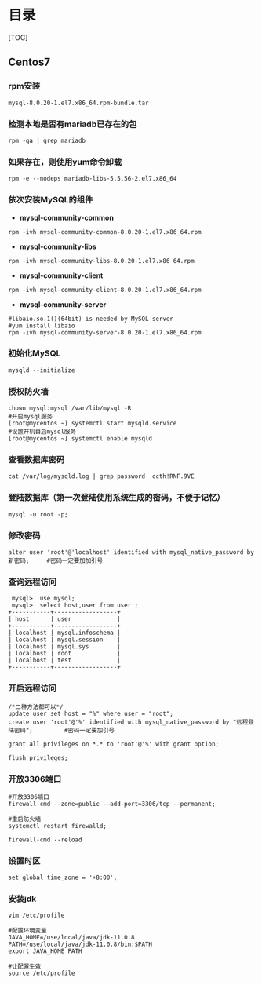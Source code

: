 # 目录

[TOC]

## Centos7

### rpm安装

```mysql
mysql-8.0.20-1.el7.x86_64.rpm-bundle.tar
```

### 检测本地是否有mariadb已存在的包

```shell
rpm -qa | grep mariadb
```

### 如果存在，则使用yum命令卸载

```shell
rpm -e --nodeps mariadb-libs-5.5.56-2.el7.x86_64
```

### 依次安装MySQL的组件

- **mysql-community-common**

```shell
rpm -ivh mysql-community-common-8.0.20-1.el7.x86_64.rpm
```

- **mysql-community-libs**

```shell
rpm -ivh mysql-community-libs-8.0.20-1.el7.x86_64.rpm
```

- **mysql-community-client**

```shell
rpm -ivh mysql-community-client-8.0.20-1.el7.x86_64.rpm
```

- **mysql-community-server**

```shell
#libaio.so.1()(64bit) is needed by MySQL-server
#yum install libaio
rpm -ivh mysql-community-server-8.0.20-1.el7.x86_64.rpm
```

### 初始化MySQL

```shell
mysqld --initialize
```

### 授权防火墙

```shell
chown mysql:mysql /var/lib/mysql -R
#开启mysql服务
[root@mycentos ~] systemctl start mysqld.service
#设置开机自启mysql服务
[root@mycentos ~] systemctl enable mysqld
```

### 查看数据库密码

```shell
cat /var/log/mysqld.log | grep password  ccth!RNF.9VE
```

### 登陆数据库（第一次登陆使用系统生成的密码，不便于记忆）

```mysql
mysql -u root -p;
```

### 修改密码

```mysql
alter user 'root'@'localhost' identified with mysql_native_password by 新密码;     #密码一定要加加引号
```

### 查询远程访问

```mysql
 mysql>  use mysql;
 mysql>  select host,user from user ;
+-----------+------------------+
| host      | user             |
+-----------+------------------+
| localhost | mysql.infoschema |
| localhost | mysql.session    |
| localhost | mysql.sys        |
| localhost | root             |
| localhost | test             |
+-----------+------------------+
```

### 开启远程访问

```mysql
/*二种方法都可以*/
update user set host = "%" where user = "root";
create user 'root'@'%' identified with mysql_native_password by "远程登陆密码";         #密码一定要加引号
```

```mysql
grant all privileges on *.* to 'root'@'%' with grant option;
```

```mysql
flush privileges;
```

### 开放3306端口

```shell
#开放3306端口
firewall-cmd --zone=public --add-port=3306/tcp --permanent;
```

```shell
#重启防火墙
systemctl restart firewalld;
```

```shell
firewall-cmd --reload
```

### 设置时区

```mysql
set global time_zone = '+8:00';
```

### 安装jdk

```shell
vim /etc/profile
```

```shell
#配置环境变量
JAVA_HOME=/use/local/java/jdk-11.0.8
PATH=/use/local/java/jdk-11.0.8/bin:$PATH
export JAVA_HOME PATH
```

```shell
#让配置生效
source /etc/profile
```





